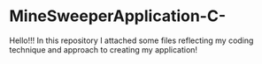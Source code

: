 # MineSweeperApplication-C-
Hello!!! In this repository I attached some files reflecting my coding technique and approach to creating my application!

